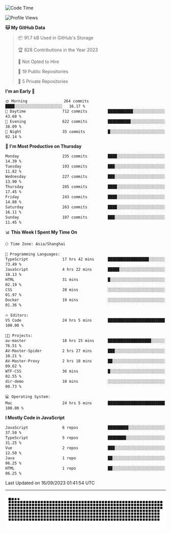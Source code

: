 <!--
<picture>
  <source
    srcset="https://github-readme-stats.vercel.app/api?username=kevinxft&show_icons=true&theme=dark"
    media="(prefers-color-scheme: dark)"
  />
  <source
    srcset="https://github-readme-stats.vercel.app/api?username=kevinxft&show_icons=true"
    media="(prefers-color-scheme: light), (prefers-color-scheme: no-preference)"
  />
  <img src="https://github-readme-stats.vercel.app/api?username=kevinxft&show_icons=true" />
</picture>
-->

<!--START_SECTION:waka-->
![Code Time](http://img.shields.io/badge/Code%20Time-1%2C247%20hrs%2017%20mins-blue)

![Profile Views](http://img.shields.io/badge/Profile%20Views-0-blue)

**🐱 My GitHub Data** 

> 📦 91.7 kB Used in GitHub's Storage 
 > 
> 🏆 828 Contributions in the Year 2023
 > 
> 🚫 Not Opted to Hire
 > 
> 📜 19 Public Repositories 
 > 
> 🔑 5 Private Repositories 
 > 
**I'm an Early 🐤** 

```text
🌞 Morning                264 commits         ████░░░░░░░░░░░░░░░░░░░░░   16.17 % 
🌆 Daytime                712 commits         ███████████░░░░░░░░░░░░░░   43.60 % 
🌃 Evening                622 commits         ██████████░░░░░░░░░░░░░░░   38.09 % 
🌙 Night                  35 commits          █░░░░░░░░░░░░░░░░░░░░░░░░   02.14 % 
```
📅 **I'm Most Productive on Thursday** 

```text
Monday                   235 commits         ████░░░░░░░░░░░░░░░░░░░░░   14.39 % 
Tuesday                  193 commits         ███░░░░░░░░░░░░░░░░░░░░░░   11.82 % 
Wednesday                227 commits         ███░░░░░░░░░░░░░░░░░░░░░░   13.90 % 
Thursday                 285 commits         ████░░░░░░░░░░░░░░░░░░░░░   17.45 % 
Friday                   243 commits         ████░░░░░░░░░░░░░░░░░░░░░   14.88 % 
Saturday                 263 commits         ████░░░░░░░░░░░░░░░░░░░░░   16.11 % 
Sunday                   187 commits         ███░░░░░░░░░░░░░░░░░░░░░░   11.45 % 
```


📊 **This Week I Spent My Time On** 

```text
🕑︎ Time Zone: Asia/Shanghai

💬 Programming Languages: 
TypeScript               17 hrs 42 mins      ██████████████████░░░░░░░   73.49 % 
JavaScript               4 hrs 22 mins       █████░░░░░░░░░░░░░░░░░░░░   18.13 % 
HTML                     31 mins             █░░░░░░░░░░░░░░░░░░░░░░░░   02.19 % 
CSS                      28 mins             ░░░░░░░░░░░░░░░░░░░░░░░░░   01.97 % 
Docker                   19 mins             ░░░░░░░░░░░░░░░░░░░░░░░░░   01.36 % 

🔥 Editors: 
VS Code                  24 hrs 5 mins       █████████████████████████   100.00 % 

🐱‍💻 Projects: 
av-master                18 hrs 25 mins      ███████████████████░░░░░░   76.51 % 
AV-Master-Spider         2 hrs 27 mins       ███░░░░░░░░░░░░░░░░░░░░░░   10.21 % 
AV-Master-Proxy          2 hrs 18 mins       ██░░░░░░░░░░░░░░░░░░░░░░░   09.62 % 
WTF-CSS                  36 mins             █░░░░░░░░░░░░░░░░░░░░░░░░   02.55 % 
dir-demo                 10 mins             ░░░░░░░░░░░░░░░░░░░░░░░░░   00.73 % 

💻 Operating System: 
Mac                      24 hrs 5 mins       █████████████████████████   100.00 % 
```

**I Mostly Code in JavaScript** 

```text
JavaScript               6 repos             █████████░░░░░░░░░░░░░░░░   37.50 % 
TypeScript               5 repos             ████████░░░░░░░░░░░░░░░░░   31.25 % 
Vue                      2 repos             ███░░░░░░░░░░░░░░░░░░░░░░   12.50 % 
Java                     1 repo              ██░░░░░░░░░░░░░░░░░░░░░░░   06.25 % 
HTML                     1 repo              ██░░░░░░░░░░░░░░░░░░░░░░░   06.25 % 
```




 Last Updated on 16/09/2023 01:41:54 UTC
<!--END_SECTION:waka-->

---

<picture>
  <source media="(prefers-color-scheme: dark)" srcset="https://raw.githubusercontent.com/kevinxft/kevinxft/output/github-contribution-grid-snake-dark.svg">
  <source media="(prefers-color-scheme: light)" srcset="https://raw.githubusercontent.com/kevinxft/kevinxft/output/github-contribution-grid-snake.svg">
  <img alt="github contribution grid snake animation" src="https://raw.githubusercontent.com/kevinxft/kevinxft/output/github-contribution-grid-snake.svg">
</picture>